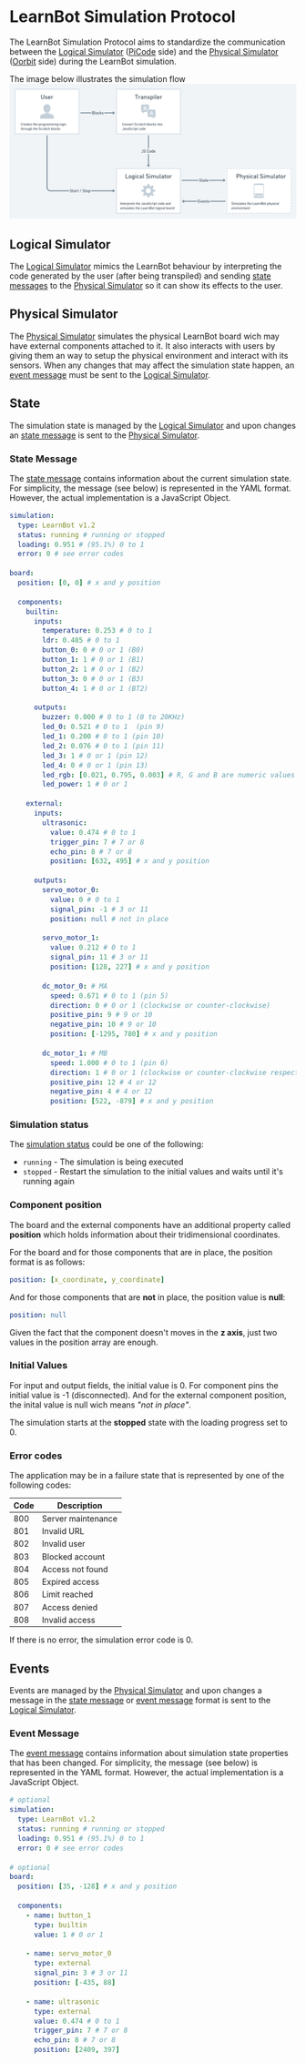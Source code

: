 # LearnBot Simulation Protocol

The LearnBot Simulation Protocol aims to standardize the communication between the [Logical Simulator](#logical-simulator) ([PiCode](https://picode.com.br) side) and the [Physical Simulator](#physical-simulator) ([Oorbit](https://oorbit.com.br) side) during the LearnBot simulation.

The image below illustrates the simulation flow
![Simulation Flow](./assets/code-simulation-flow.png)

## Logical Simulator

The [Logical Simulator](#logical-simulator) mimics the LearnBot behaviour by interpreting the code generated by the user (after being transpiled) and sending [state messages](#state-message) to the [Physical Simulator](#physical-simulator) so it can show its effects to the user.

## Physical Simulator

The [Physical Simulator](#physical-simulator) simulates the physical LearnBot board wich may have external components attached to it. It also interacts with users by giving them an way to setup the physical environment and interact with its sensors. When any changes that may affect the simulation state happen, an [event message](#event-message) must be sent to the [Logical Simulator](#logical-simulator).

## State

The simulation state is managed by the [Logical Simulator](#logical-simulator) and upon changes an [state message](#state-message) is sent to the [Physical Simulator](#physical-simulator).

### State Message

The [state message](#state-message) contains information about the current simulation state. For simplicity, the message (see below) is represented in the YAML format. However, the actual implementation is a JavaScript Object.

```yaml
simulation:
  type: LearnBot v1.2
  status: running # running or stopped
  loading: 0.951 # (95.1%) 0 to 1
  error: 0 # see error codes

board:
  position: [0, 0] # x and y position

  components:
    builtin:
      inputs:
        temperature: 0.253 # 0 to 1
        ldr: 0.485 # 0 to 1
        button_0: 0 # 0 or 1 (B0)
        button_1: 1 # 0 or 1 (B1)
        button_2: 1 # 0 or 1 (B2)
        button_3: 0 # 0 or 1 (B3)
        button_4: 1 # 0 or 1 (BT2)

      outputs:
        buzzer: 0.000 # 0 to 1 (0 to 20KHz)
        led_0: 0.521 # 0 to 1  (pin 9)
        led_1: 0.200 # 0 to 1 (pin 10)
        led_2: 0.076 # 0 to 1 (pin 11)
        led_3: 1 # 0 or 1 (pin 12)
        led_4: 0 # 0 or 1 (pin 13)
        led_rgb: [0.021, 0.795, 0.003] # R, G and B are numeric values ranging from 0 to 1
        led_power: 1 # 0 or 1

    external:
      inputs:
        ultrasonic:
          value: 0.474 # 0 to 1
          trigger_pin: 7 # 7 or 8
          echo_pin: 8 # 7 or 8
          position: [632, 495] # x and y position

      outputs:
        servo_motor_0:
          value: 0 # 0 to 1
          signal_pin: -1 # 3 or 11
          position: null # not in place

        servo_motor_1:
          value: 0.212 # 0 to 1
          signal_pin: 11 # 3 or 11
          position: [128, 227] # x and y position

        dc_motor_0: # MA
          speed: 0.671 # 0 to 1 (pin 5)
          direction: 0 # 0 or 1 (clockwise or counter-clockwise)
          positive_pin: 9 # 9 or 10
          negative_pin: 10 # 9 or 10
          position: [-1295, 780] # x and y position

        dc_motor_1: # MB
          speed: 1.000 # 0 to 1 (pin 6)
          direction: 1 # 0 or 1 (clockwise or counter-clockwise respectively)
          positive_pin: 12 # 4 or 12
          negative_pin: 4 # 4 or 12
          position: [522, -879] # x and y position
```

### Simulation status

The [simulation status](#simulation-status) could be one of the following:

- `running` - The simulation is being executed
- `stopped` - Restart the simulation to the initial values and waits until it's running again

### Component position

The board and the external components have an additional property called **position** which holds information about their tridimensional coordinates.

For the board and for those components that are in place, the position format is as follows:

```yaml
position: [x_coordinate, y_coordinate]
```

And for those components that are **not** in place, the position value is **null**:

```yaml
position: null
```

Given the fact that the component doesn't moves in the **z axis**, just two values in the position array are enough.

### Initial Values

For input and output fields, the initial value is 0. For component pins the initial value is -1 (disconnected). And for the external component position, the inital value is null wich means _"not in place"_.

The simulation starts at the **stopped** state with the loading progress set to 0.

### Error codes

The application may be in a failure state that is represented by one of the following codes:

| Code | Description        |
| ---- | ------------------ |
| 800  | Server maintenance |
| 801  | Invalid URL        |
| 802  | Invalid user       |
| 803  | Blocked account    |
| 804  | Access not found   |
| 805  | Expired access     |
| 806  | Limit reached      |
| 807  | Access denied      |
| 808  | Invalid access     |

If there is no error, the simulation error code is 0.

## Events

Events are managed by the [Physical Simulator](#physical-simulator) and upon changes a message in the [state message](#state-message) or [event message](#event-message) format is sent to the [Logical Simulator](#logical-simulator).

### Event Message

The [event message](#event-message) contains information about simulation state properties that has been changed. For simplicity, the message (see below) is represented in the YAML format. However, the actual implementation is a JavaScript Object.

```yaml
# optional
simulation:
  type: LearnBot v1.2
  status: running # running or stopped
  loading: 0.951 # (95.1%) 0 to 1
  error: 0 # see error codes

# optional
board:
  position: [35, -128] # x and y position

  components:
    - name: button_1
      type: builtin
      value: 1 # 0 or 1

    - name: servo_motor_0
      type: external
      signal_pin: 3 # 3 or 11
      position: [-435, 88]

    - name: ultrasonic
      type: external
      value: 0.474 # 0 to 1
      trigger_pin: 7 # 7 or 8
      echo_pin: 8 # 7 or 8
      position: [2409, 397]
```
